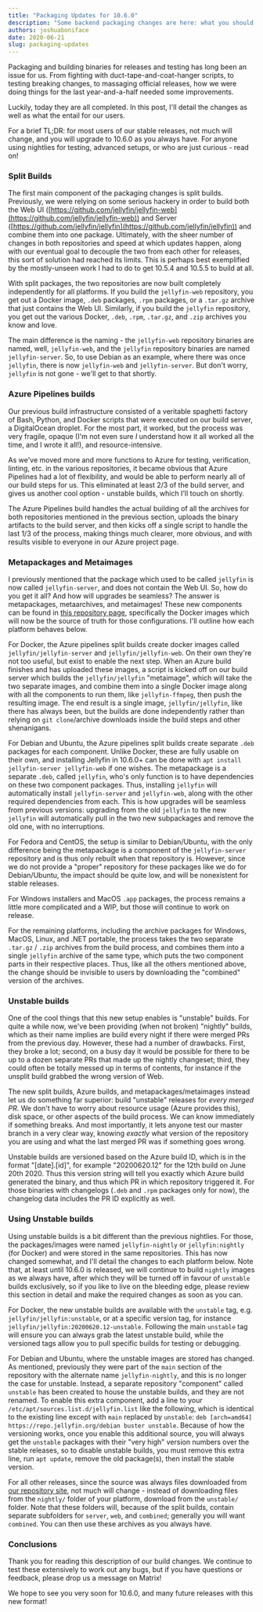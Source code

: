 ```yaml
---
title: "Packaging Updates for 10.6.0"
description: "Some backend packaging changes are here: what you should know"
authors: joshuaboniface
date: 2020-06-21
slug: packaging-updates
---
```


Packaging and building binaries for releases and testing has long been an issue for us. From fighting with duct-tape-and-coat-hanger scripts, to testing breaking changes, to massaging official releases, how we were doing things for the last year-and-a-half needed some improvements.

Luckily, today they are all completed. In this post, I'll detail the changes as well as what the entail for our users.

For a brief TL;DR: for most users of our stable releases, not much will change, and you will upgrade to 10.6.0 as you always have. For anyone using nightlies for testing, advanced setups, or who are just curious - read on!

<!-- truncate -->

### Split Builds

The first main component of the packaging changes is split builds. Previously, we were relying on some serious hackery in order to build both the Web UI ([https://github.com/jellyfin/jellyfin-web](https://github.com/jellyfin/jellyfin-web)) and Server ([https://github.com/jellyfin/jellyfin](https://github.com/jellyfin/jellyfin)) and combine them into one package. Ultimately, with the sheer number of changes in both repositories and speed at which updates happen, along with our eventual goal to decouple the two from each other for releases, this sort of solution had reached its limits. This is perhaps best exemplified by the mostly-unseen work I had to do to get 10.5.4 and 10.5.5 to build at all.

With split packages, the two repositories are now built completely independently for all platforms. If you build the `jellyfin-web` repository, you get out a Docker image, `.deb` packages, `.rpm` packages, or a `.tar.gz` archive that just contains the Web UI. Similarly, if you build the `jellyfin` repository, you get out the various Docker, `.deb`, `.rpm`, `.tar.gz`, and `.zip` archives you know and love.

The main difference is the naming - the `jellyfin-web` repository binaries are named, well, `jellyfin-web`, and the `jellyfin` repository binaries are named `jellyfin-server`. So, to use Debian as an example, where there was once `jellyfin`, there is now `jellyfin-web` and `jellyfin-server`. But don't worry, `jellyfin` is not gone - we'll get to that shortly.

### Azure Pipelines builds

Our previous build infrastructure consisted of a veritable spaghetti factory of Bash, Python, and Docker scripts that were executed on our build server, a DigitalOcean droplet. For the most part, it worked, but the process was very fragile, opaque (I'm not even sure *I* understand how it all worked all the time, and I wrote it all!), and resource-intensive.

As we've moved more and more functions to Azure for testing, verification, linting, etc. in the various repositories, it became obvious that Azure Pipelines had a lot of flexibility, and would be able to perform nearly all of our build steps for us. This eliminated at least 2/3 of the build server, and gives us another cool option - unstable builds, which I'll touch on shortly.

The Azure Pipelines build handles the actual building of all the archives for both repositories mentioned in the previous section, uploads the binary artifacts to the build server, and then kicks off a single script to handle the last 1/3 of the process, making things much clearer, more obvious, and with results visible to everyone in our Azure project page.

### Metapackages and Metaimages

I previously mentioned that the package which used to be called `jellyfin` is now called `jellyfin-server`, and does not contain the Web UI. So, how do you get it all? And how will upgrades be seamless? The answer is metapackages, metaarchives, and metaimages! These new components can be found in [this repository page](https://github.com/jellyfin/jellyfin-metapackages), specifically the Docker images which will now be the source of truth for those configurations. I'll outline how each platform behaves below.

For Docker, the Azure pipelines split builds create docker images called `jellyfin/jellyfin-server` and `jellyfin/jellyfin-web`. On their own they're not too useful, but exist to enable the next step. When an Azure build finishes and has uploaded these images, a script is kicked off on our build server which builds the `jellyfin/jellyfin` "metaimage", which will take the two separate images, and combine them into a single Docker image along with all the components to run them, like `jellyfin-ffmpeg`, then push the resulting image. The end result is a single image, `jellyfin/jellyfin`, like there has always been, but the builds are done independently rather than relying on `git clone`/archive downloads inside the build steps and other shenanigans.

For Debian and Ubuntu, the Azure pipelines split builds create separate `.deb` packages for each component. Unlike Docker, these are fully usable on their own, and installing Jellyfin in 10.6.0+ can be done with `apt install jellyfin-server jellyfin-web` if one wishes. The metapackage is a separate `.deb`, called `jellyfin`, who's only function is to have dependencies on these two component packages. Thus, installing `jellyfin` will automatically install `jellyfin-server` and `jellyfin-web`, along with the other required dependencies from each. This is how upgrades will be seamless from previous versions: upgrading from the old `jellyfin` to the new `jellyfin` will automatically pull in the two new subpackages and remove the old one, with no interruptions.

For Fedora and CentOS, the setup is similar to Debian/Ubuntu, with the only difference being the metapackage is a component of the `jellyfin-server` repository and is thus only rebuilt when that repository is. However, since we do not provide a "proper" repository for these packages like we do for Debian/Ubuntu, the impact should be quite low, and will be nonexistent for stable releases.

For Windows installers and MacOS `.app` packages, the process remains a little more complicated and a WIP, but those will continue to work on release.

For the remaining platforms, including the archive packages for Windows, MacOS, Linux, and .NET portable, the process takes the two separate `.tar.gz` / `.zip` archives from the build process, and combines them into a single `jellyfin` archive of the same type, which puts the two component parts in their respective places. Thus, like all the others mentioned above, the change should be invisible to users by downloading the "combined" version of the archives.

### Unstable builds

One of the cool things that this new setup enables is "unstable" builds. For quite a while now, we've been providing (when not broken) "nightly" builds, which as their name implies are build every night if there were merged PRs from the previous day. However, these had a number of drawbacks. First, they broke a lot; second, on a busy day it would be possible for there to be up to a dozen separate PRs that made up the nightly changeset; third, they could often be totally messed up in terms of contents, for instance if the unsplit build grabbed the wrong version of Web.

The new split builds, Azure builds, and metapackages/metaimages instead let us do something far superior: build "unstable" releases for *every merged PR*. We don't have to worry about resource usage (Azure provides this), disk space, or other aspects of the build process. We can know immediately if something breaks. And most importantly, it lets anyone test our master branch in a very clear way, knowing *exactly* what version of the repository you are using and what the last merged PR was if something goes wrong.

Unstable builds are versioned based on the Azure build ID, which is in the format "[date].[id]", for example "20200620.12" for the 12th build on June 20th 2020. Thus this version string will tell you exactly which Azure build generated the binary, and thus which PR in which repository triggered it. For those binaries with changelogs (`.deb` and `.rpm` packages only for now), the changelog data includes the PR ID explicitly as well.

### Using Unstable builds

Using unstable builds is a bit different than the previous nightlies. For those, the packages/images were named `jellyfin-nightly` or `jellyfin:nightly` (for Docker) and were stored in the same repositories. This has now changed somewhat, and I'll detail the changes to each platform below. Note that, at least until 10.6.0 is released, we will continue to build `nightly` images as we always have, after which they will be turned off in favour of `unstable` builds exclusively, so if you like to live on the bleeding edge, please review this section in detail and make the required changes as soon as you can.

For Docker, the new unstable builds are available with the `unstable` tag, e.g. `jellyfin/jellyfin:unstable`, or at a specific version tag, for instance `jellyfin/jellyfin:20200620.12-unstable`. Following the main `unstable` tag will ensure you can always grab the latest unstable build, while the versioned tags allow you to pull specific builds for testing or debugging.

For Debian and Ubuntu, where the unstable images are stored has changed. As mentioned, previously they were part of the `main` section of the repository with the alternate name `jellyfin-nightly`, and this is no longer the case for unstable. Instead, a separate repository "component" called `unstable` has been created to house the unstable builds, and they are not renamed. To enable this extra component, add a line to your `/etc/apt/sources.list.d/jellyfin.list` like the following, which is identical to the existing line except with `main` replaced by `unstable`: `deb [arch=amd64] https://repo.jellyfin.org/debian buster unstable`. Because of how the versioning works, once you enable this additional source, you will always get the `unstable` packages with their "very high" version numbers over the stable releases, so to disable unstable builds, you must remove this extra line, run `apt update`, remove the old package(s), then install the stable version.

For all other releases, since the source was always files downloaded from [our repository site](https://repo.jellyfin.org/releases), not much will change - instead of downloading files from the `nightly/` folder of your platform, download from the `unstable/` folder. Note that these folders will, because of the split builds, contain separate subfolders for `server`, `web`, and `combined`; generally you will want `combined`. You can then use these archives as you always have.

### Conclusions

Thank you for reading this description of our build changes. We continue to test these extensively to work out any bugs, but if you have questions or feedback, please drop us a message on Matrix!

We hope to see you very soon for 10.6.0, and many future releases with this new format!
